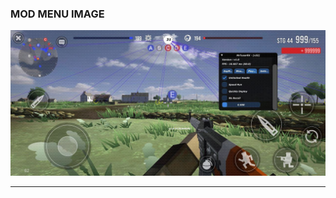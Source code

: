 ### MOD MENU IMAGE
![LGLGUI](https://github.com/MrTusarRX/imGui-Easy/blob/main/IMG_20240507_114319_278.jpg)
***
